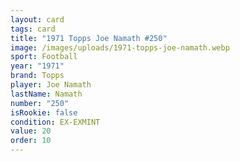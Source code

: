 ```yaml
---
layout: card
tags: card
title: "1971 Topps Joe Namath #250"
image: /images/uploads/1971-topps-joe-namath.webp
sport: Football
year: "1971"
brand: Topps
player: Joe Namath
lastName: Namath
number: "250"
isRookie: false
condition: EX-EXMINT
value: 20
order: 10
---
```

